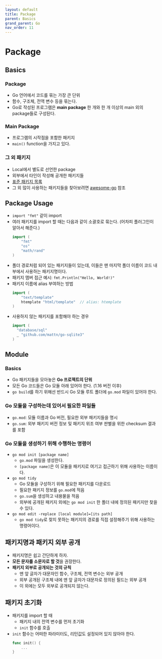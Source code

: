 ```yaml
---
layout: default
title: Package
parent: Basics
grand_parent: Go
nav_order: 11
---
```


# Package

## Basics

### Package

- Go 언어에서 코드를 묶는 가장 큰 단위
- 함수, 구조체, 전역 변수 등을 묶는다.
- Go로 작성된 프로그램은 **main package** 한 개와 한 개 이상의 main 외의 package들로 구성된다.

### Main Package

- 프로그램의 시작점을 포함한 패키지
- `main()` function을 가지고 있다.

### 그 외 패키지

- Local에서 별도로 선언한 package
- 외부에서 타인이 작성해 공개한 패키지들
- [표준 패키지 목록](https://golang.org/pkg/)
- 그 외 많이 사용하는 패키지들을 찾아보려면 [awesome-go](https://github.com/avelino/awesome-go) 참조

## Package Usage

- `import "fmt"` 같이 import
- 여러 패키지를 import 할 때는 다음과 같이 소괄호로 묶는다. (어차피 플러그인이 알아서 해준다.)
  ```go
  import (
      "fmt"
      "os"
      "math/rand"
  )
  ```
- 폴더 경로처럼 되어 있는 패키지들이 있는데, 이들은 맨 마지막 폴더 이름이 코드 내부에서 사용하는 패키지명이다.
- 패키지 맴버 접근 예시: `fmt.Println("Hello, World!)"`
- 패키지 이름에 alias 부여하는 방법
  ```go
  import (
      "text/template"
      htemplate "html/template"  // alias: htemplate
  )
  ```
- 사용하지 않는 패키지를 포함해야 하는 경우
  ```go
  import (
    "database/sql"
    _ "github.com/mattn/go-sqlite3"
  )
  ```

## Module

### Basics

- Go 패키지들을 모아놓은 **Go 프로젝트의 단위**
- 모든 Go 코드들은 Go 모듈 아래 있어야 한다. (1.16 버전 이후)
- `go build`를 하기 위해선 반드시 Go 모듈 루트 폴더에 `go.mod` 파일이 있어야 한다.

### Go 모듈을 구성하는데 있어서 필요한 파일들

- `go.mod`: 모듈 이름과 Go 버전, 필요한 외부 패키지들을 명시
- `go.sum`: 외부 패키지 버전 정보 및 패키지 위조 여부 판별을 위한 checksum 결과를 포함

### Go 모듈을 생성하기 위해 수행하는 명령어

- `go mod init [package name]`
  - `go.mod` 파일을 생성한다.
  - `[package name]`은 이 모듈을 패키지로 여기고 접근하기 위해 사용하는 이름이다.
- `go mod tidy`
  - Go 모듈을 구성하기 위해 필요한 패키지를 다운로드
  - 필요한 패키지 정보를 `go.mod`에 적음
  - `go.sum`을 생성하고 내용물을 적음
  - 외부에 공개된 패키지 외에는 `go mod init` 한 폴더 내에 정의된 패키지만 찾을 수 있다.
- `go mod edit -replace [local module]=[its path]`
  - `go mod tidy`로 찾지 못하는 패키지의 경로를 직접 설정해주기 위해 사용하는 명령어이다.

## 패키지명과 패키지 외부 공개

- 패키지명은 쉽고 간단하게 하자.
- **모든 문자를 소문자로 할 것**을 권장한다.
- **패키지 외부로 공개되는 것의 규칙**
  - 맨 앞 글자가 대문자인 함수, 구조체, 전역 변수는 외부 공개
  - 외부 공개된 구조체 내에 맨 앞 글자가 대문자로 정의된 필드는 외부 공개
  - 이 외에는 모두 외부로 공개되지 않는다.

## 패키지 초기화

- 패키지를 import 할 때
  - 패키지 내의 전역 변수를 먼저 초기화
  - `init` 함수를 호출
- `init` 함수는 어떠한 파라미터도, 리턴값도 설정되어 있지 않아야 한다.
  ```go
  func init() {
      ...
  }
  ```
